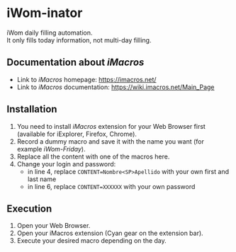 # iWom-inator
iWom daily filling automation.<br>
It only fills today information, not multi-day filling.<br>

## Documentation about *iMacros*
-	Link to *iMacros* homepage: https://imacros.net/
-	Link to *iMacros* documentation: https://wiki.imacros.net/Main_Page

## Installation
1. You need to install *iMacros* extension for your Web Browser first (available for iExplorer, Firefox, Chrome).<br>
2. Record a dummy macro and save it with the name you want (for example *iWom-Friday*).<br>
3. Replace all the content with one of the macros here.<br>
4. Change your login and password:
    - in line 4, replace `CONTENT=Nombre<SP>Apellido` with your own first and last name
    - in line 6, replace `CONTENT=XXXXXX` with your own password

## Execution
1. Open your Web Browser.<br>
2. Open your iMacros extension (Cyan gear on the extension bar).<br>
3. Execute your desired macro depending on the day.<br>
